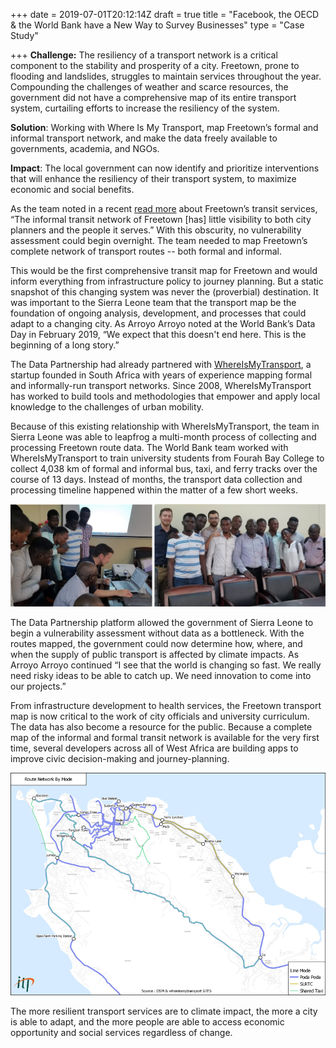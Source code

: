 +++
date = 2019-07-01T20:12:14Z
draft = true
title = "Facebook, the OECD & the World Bank have a New Way to Survey Businesses"
type = "Case Study"

+++
**Challenge:** The resiliency of a transport network is a critical component to the stability and prosperity of a city. Freetown, prone to flooding and landslides, struggles to maintain services throughout the year. Compounding the challenges of weather and scarce resources, the government did not have a comprehensive map of its entire transport system, curtailing efforts to increase the resiliency of the system.

**Solution**: Working with Where Is My Transport, map Freetown’s formal and informal transport network, and make the data freely available to governments, academia, and NGOs.

**Impact**: The local government can now identify and prioritize interventions that will enhance the resiliency of their transport system, to maximize economic and social benefits.

As the team noted in a recent [read more](https://blogs.worldbank.org/transport/data-scarce-environments-disruptive-thinking-needed-freetown-transport-resilience) about Freetown’s transit services, “The informal transit network of Freetown \[has\] little visibility to both city planners and the people it serves.” With this obscurity, no vulnerability assessment could begin overnight. The team needed to map Freetown’s complete network of transport routes -- both formal and informal.

This would be the first comprehensive transit map for Freetown and would inform everything from infrastructure policy to journey planning. But a static snapshot of this changing system was never the (proverbial) destination. It was important to the Sierra Leone team that the transport map be the foundation of ongoing analysis, development, and processes that could adapt to a changing city. As Arroyo Arroyo noted at the World Bank’s Data Day in February 2019, “We expect that this doesn't end here. This is the beginning of a long story.”

The Data Partnership had already partnered with [WhereIsMyTransport](https://www.whereismytransport.com/), a startup founded in South Africa with years of experience mapping formal and informally-run transport networks. Since 2008, WhereIsMyTransport has worked to build tools and methodologies that empower and apply local knowledge to the challenges of urban mobility.

Because of this existing relationship with WhereIsMyTransport, the team in Sierra Leone was able to leapfrog a multi-month process of collecting and processing Freetown route data. The World Bank team worked with WhereIsMyTransport to train university students from Fourah Bay College to collect 4,038 km of formal and informal bus, taxi, and ferry tracks over the course of 13 days. Instead of months, the transport data collection and processing timeline happened within the matter of a few short weeks.

![Freetown Mapping Students](/uploads/WIMT_Students.png "Freetown Mapping Students")

The Data Partnership platform allowed the government of Sierra Leone to begin a vulnerability assessment without data as a bottleneck. With the routes mapped, the government could now determine how, where, and when the supply of public transport is affected by climate impacts. As Arroyo Arroyo continued “I see that the world is changing so fast. We really need risky ideas to be able to catch up. We need innovation to come into our projects.”

From infrastructure development to health services, the Freetown transport map is now critical to the work of city officials and university curriculum. The data has also become a resource for the public. Because a complete map of the informal and formal transit network is available for the very first time, several developers across all of West Africa are building apps to improve civic decision-making and journey-planning.

![Freetown Transit Map](/uploads/WIMT_Map.png "Freetown Transit Map")

The more resilient transport services are to climate impact, the more a city is able to adapt, and the more people are able to access economic opportunity and social services regardless of change.